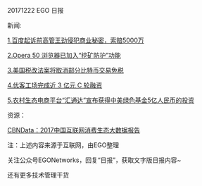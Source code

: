 20171222 EGO 日报

新闻:

[1.百度起诉前高管王劲侵犯商业秘密，索赔5000万](http://t.cn/RTDHXwj	)

[2.Opera 50 浏览器已加入“挖矿防护”功能](http://t.cn/RTkbyEm)

[3.美国税改法案将取消部分比特币交易免税](http://t.cn/RTDfiAy)

[4.优客工场完成近 3 亿元 C 轮融资](http://t.cn/RTFzjMD)

[5.农村生态电商平台“汇通达”宣布获得中美绿色基金5亿人民币的投资](http://t.cn/RTFzHxC)

资源：

[CBNData：2017中国互联网消费生态大数据报告](http://www.199it.com/archives/665792.html)

注：上述内容来源于互联网，由EGO整理

关注公众号EGONetworks，回复“日报”，获取文字版日报内容~

还有更多技术管理干货
